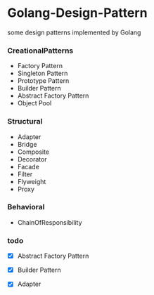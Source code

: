 # Golang-Design-Pattern
some design patterns implemented by Golang

### CreationalPatterns
- Factory Pattern
- Singleton Pattern
- Prototype Pattern
- Builder Pattern
- Abstract Factory Pattern
- Object Pool

### Structural
- Adapter
- Bridge
- Composite
- Decorator
- Facade
- Filter
- Flyweight
- Proxy

### Behavioral
- ChainOfResponsibility

### todo
- [x] Abstract Factory Pattern 
- [x] Builder Pattern
- [x] Adapter

